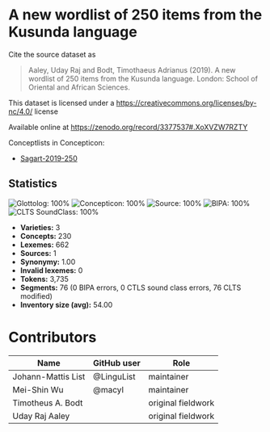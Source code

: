 # A new wordlist of 250 items from the Kusunda language

Cite the source dataset as

> Aaley, Uday Raj and Bodt, Timothaeus Adrianus (2019). A new wordlist of 250 items from the Kusunda language. London: School of Oriental and African Sciences.

This dataset is licensed under a https://creativecommons.org/licenses/by-nc/4.0/ license

Available online at https://zenodo.org/record/3377537#.XoXVZW7RZTY


Conceptlists in Concepticon:
- [Sagart-2019-250](https://concepticon.clld.org/contributions/Sagart-2019-250)
## Statistics


![Glottolog: 100%](https://img.shields.io/badge/Glottolog-100%25-brightgreen.svg "Glottolog: 100%")
![Concepticon: 100%](https://img.shields.io/badge/Concepticon-100%25-brightgreen.svg "Concepticon: 100%")
![Source: 100%](https://img.shields.io/badge/Source-100%25-brightgreen.svg "Source: 100%")
![BIPA: 100%](https://img.shields.io/badge/BIPA-100%25-brightgreen.svg "BIPA: 100%")
![CLTS SoundClass: 100%](https://img.shields.io/badge/CLTS%20SoundClass-100%25-brightgreen.svg "CLTS SoundClass: 100%")

- **Varieties:** 3
- **Concepts:** 230
- **Lexemes:** 662
- **Sources:** 1
- **Synonymy:** 1.00
- **Invalid lexemes:** 0
- **Tokens:** 3,735
- **Segments:** 76 (0 BIPA errors, 0 CTLS sound class errors, 76 CLTS modified)
- **Inventory size (avg):** 54.00

# Contributors

Name | GitHub user | Role
--- | --- | ---
Johann-Mattis List | @LinguList | maintainer
Mei-Shin Wu | @macyl | maintainer
Timotheus A. Bodt |  | original fieldwork
Uday Raj Aaley|  | original fieldwork



